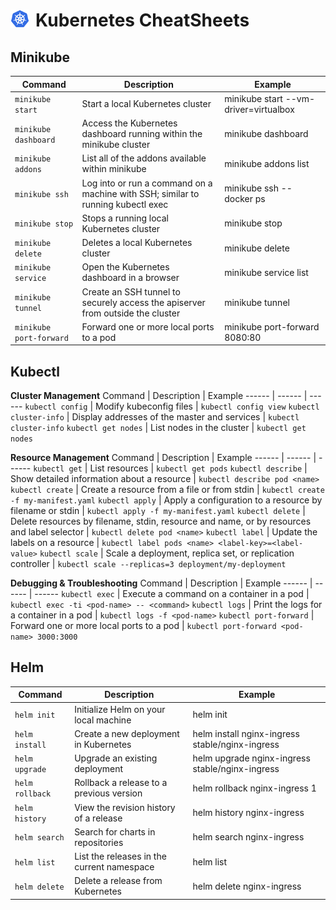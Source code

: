 
# Kubernetes CheatSheets<img align="left" width="30px" alt="Terminal" src="../images/icons/kubernetes.png" style="padding-right:10px;" /> 

## Minikube

Command | Description | Example
------ | ------ | ------
`minikube start` | Start a local Kubernetes cluster | minikube start --vm-driver=virtualbox
`minikube dashboard` | Access the Kubernetes dashboard running within the minikube cluster | minikube dashboard
`minikube addons` | List all of the addons available within minikube | minikube addons list
`minikube ssh` | Log into or run a command on a machine with SSH; similar to running kubectl exec | minikube ssh -- docker ps
`minikube stop` | Stops a running local Kubernetes cluster | minikube stop
`minikube delete` | Deletes a local Kubernetes cluster | minikube delete
`minikube service` | Open the Kubernetes dashboard in a browser | minikube service list
`minikube tunnel` | Create an SSH tunnel to securely access the apiserver from outside the cluster | minikube tunnel
`minikube port-forward` | Forward one or more local ports to a pod | minikube port-forward <POD-NAME> 8080:80

## Kubectl

**Cluster Management**
Command | Description | Example
------ | ------ | ------
`kubectl config` | Modify kubeconfig files | `kubectl config view`
`kubectl cluster-info` | Display addresses of the master and services | `kubectl cluster-info`
`kubectl get nodes` | List nodes in the cluster | `kubectl get nodes`

**Resource Management**
Command | Description | Example
------ | ------ | ------
`kubectl get` | List resources | `kubectl get pods`
`kubectl describe` | Show detailed information about a resource | `kubectl describe pod <name>`
`kubectl create` | Create a resource from a file or from stdin | `kubectl create -f my-manifest.yaml`
`kubectl apply` | Apply a configuration to a resource by filename or stdin | `kubectl apply -f my-manifest.yaml`
`kubectl delete` | Delete resources by filename, stdin, resource and name, or by resources and label selector | `kubectl delete pod <name>`
`kubectl label` | Update the labels on a resource | `kubectl label pods <name> <label-key>=<label-value>`
`kubectl scale` | Scale a deployment, replica set, or replication controller | `kubectl scale --replicas=3 deployment/my-deployment`

**Debugging & Troubleshooting**
Command | Description | Example
------ | ------ | ------
`kubectl exec` | Execute a command on a container in a pod | `kubectl exec -ti <pod-name> -- <command>`
`kubectl logs` | Print the logs for a container in a pod | `kubectl logs -f <pod-name>`
`kubectl port-forward` | Forward one or more local ports to a pod | `kubectl port-forward <pod-name> 3000:3000`

## Helm
Command | Description | Example 
--- | --- | --- 
`helm init` | Initialize Helm on your local machine | helm init
`helm install` | Create a new deployment in Kubernetes | helm install nginx-ingress stable/nginx-ingress
`helm upgrade` | Upgrade an existing deployment | helm upgrade nginx-ingress stable/nginx-ingress
`helm rollback` | Rollback a release to a previous version | helm rollback nginx-ingress 1
`helm history` | View the revision history of a release | helm history nginx-ingress
`helm search` | Search for charts in repositories | helm search nginx-ingress
`helm list` | List the releases in the current namespace | helm list
`helm delete` | Delete a release from Kubernetes | helm delete nginx-ingress


